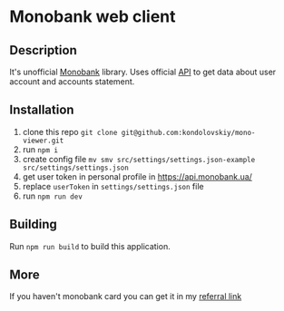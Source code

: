 # Monobank web client

## Description
It's unofficial [Monobank](https://monobank.ua/) library.
Uses official [API](https://api.monobank.ua/docs/) to get data about user account and accounts statement.

## Installation

1. clone this repo `git clone git@github.com:kondolovskiy/mono-viewer.git`
2. run `npm i`
3. create config file `mv smv src/settings/settings.json-example src/settings/settings.json` 
4. get user token in personal profile in https://api.monobank.ua/
5. replace `userToken` in `settings/settings.json` file
6. run `npm run dev`

## Building
Run `npm run build` to build this application.

## More
If you haven't monobank card you can get it in my [referral link](https://monobank.ua/r/8fGK)
